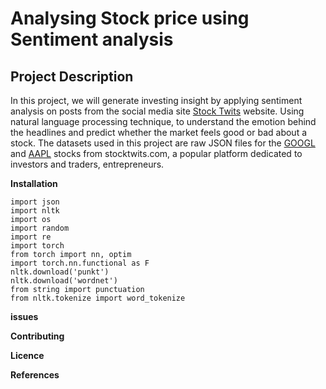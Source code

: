# **Analysing Stock price using Sentiment analysis**

## **Project Description**
In this project, we will generate investing insight by applying sentiment analysis on posts from the social media site [Stock Twits](https://en.wikipedia.org/wiki/StockTwits) website. Using  natural language processing technique, to understand the emotion behind the headlines and predict whether the market feels good or bad about a stock.
The datasets used in this project are raw JSON files for the [GOOGL](https://stocktwits.com/symbol/GOOGL) and [AAPL](https://stocktwits.com/symbol/AAPL) stocks from stocktwits.com, a popular platform dedicated to investors and traders, entrepreneurs.


**Installation**
```
import json
import nltk
import os
import random
import re
import torch
from torch import nn, optim
import torch.nn.functional as F
nltk.download('punkt')
nltk.download('wordnet')
from string import punctuation
from nltk.tokenize import word_tokenize
```


**issues**


**Contributing**



**Licence**




**References**

